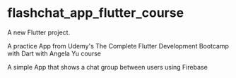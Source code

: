 # flashchat_app_flutter_course

A new Flutter project.

A practice App from Udemy's The Complete Flutter Development Bootcamp with Dart with Angela Yu course

A simple App that shows a chat group between users using Firebase 
